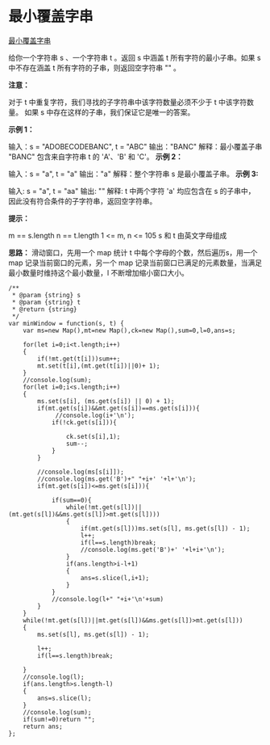 # 最小覆盖字串

[最小覆盖字串](https://leetcode.cn/problems/minimum-window-substring/description/?envType=study-plan-v2\&envId=top-100-liked)

给你一个字符串 s 、一个字符串 t 。返回 s 中涵盖 t 所有字符的最小子串。如果 s 中不存在涵盖 t 所有字符的子串，则返回空字符串 "" 。

**注意：**

对于 t 中重复字符，我们寻找的子字符串中该字符数量必须不少于 t 中该字符数量。 如果 s 中存在这样的子串，我们保证它是唯一的答案。

**示例 1：**

输入：s = "ADOBECODEBANC", t = "ABC" 输出："BANC" 解释：最小覆盖子串 "BANC" 包含来自字符串 t 的 'A'、'B' 和 'C'。 **示例 2：**

输入：s = "a", t = "a" 输出："a" 解释：整个字符串 s 是最小覆盖子串。 **示例 3:**

输入: s = "a", t = "aa" 输出: "" 解释: t 中两个字符 'a' 均应包含在 s 的子串中， 因此没有符合条件的子字符串，返回空字符串。

**提示：**

m == s.length n == t.length 1 <= m, n <= 105 s 和 t 由英文字母组成

**思路：** 滑动窗口，先用一个 map 统计 t 中每个字母的个数，然后遍历s，用一个 map 记录当前窗口的元素，另一个 map 记录当前窗口已满足的元素数量，当满足最小数量时维持这个最小数量，l 不断增加缩小窗口大小。

```
/**
 * @param {string} s
 * @param {string} t
 * @return {string}
 */
var minWindow = function(s, t) {
    var ms=new Map(),mt=new Map(),ck=new Map(),sum=0,l=0,ans=s;
       
    for(let i=0;i<t.length;i++)
    {
        if(!mt.get(t[i]))sum++;
        mt.set(t[i],(mt.get(t[i])||0)+ 1);
    }
    //console.log(sum);
    for(let i=0;i<s.length;i++)
    {    
        ms.set(s[i], (ms.get(s[i]) || 0) + 1);
        if(mt.get(s[i])&&mt.get(s[i])==ms.get(s[i])){
             //console.log(i+'\n');
            if(!ck.get(s[i])){
                
                ck.set(s[i],1);
                sum--;
            }
        }
        
        //console.log(ms[s[i]]);
        //console.log(ms.get('B')+" "+i+' '+l+'\n');
        if(mt.get(s[i])<=ms.get(s[i])){
            
            if(sum==0){
                while(!mt.get(s[l])||(mt.get(s[l])&&ms.get(s[l])>mt.get(s[l])))
                {
                    if(mt.get(s[l]))ms.set(s[l], ms.get(s[l]) - 1);
                    l++;
                    if(l==s.length)break;
                    //console.log(ms.get('B')+' '+l+i+'\n');
                }
                if(ans.length>i-l+1)
                {
                    ans=s.slice(l,i+1);
                }
            }
            //console.log(l+" "+i+'\n'+sum)
        }
    }
    while(!mt.get(s[l])||mt.get(s[l])&&ms.get(s[l])>mt.get(s[l]))
    {       
        ms.set(s[l], ms.get(s[l]) - 1);
        
        l++;
        if(l==s.length)break;
        
    }
    //console.log(l);
    if(ans.length>s.length-l)
    {
        ans=s.slice(l);
    }
    //console.log(sum);
    if(sum!=0)return "";
    return ans;
};
```
